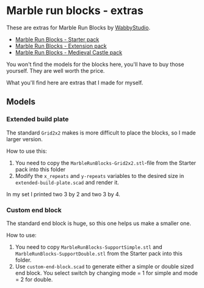 # Marble run blocks - extras

These are extras for Marble Run Blocks by [WabbyStudio](https://cults3d.com/en/users/WabbyStudio/3d-models).

* [Marble Run Blocks - Starter pack](https://cults3d.com/en/3d-model/game/marble-run-blocks-starter-pack)
* [Marble Run Blocks - Extension pack](https://cults3d.com/en/3d-model/game/marble-run-blocks-extension-pack)
* [Marble Run Blocks - Medieval Castle pack](https://cults3d.com/en/3d-model/game/marble-run-blocks-medieval-castle-pack)

You won't find the models for the blocks here, you'll have to buy those yourself. They are well worth the price.

What you'll find here are extras that I made for myself.

## Models

### Extended build plate

The standard `Grid2x2` makes is more difficult to place the blocks, so I made larger version.

How to use this:

1. You need to copy the `MarbleRunBlocks-Grid2x2.stl`-file from the Starter pack into this folder
2. Modify the `x_repeats` and `y-repeats` variables to the desired size in `extended-build-plate.scad` and render it.

In my set I printed two 3 by 2 and two 3 by 4.

### Custom end block

The standard end block is huge, so this one helps us make a smaller one.

How to use:

1. You need to copy `MarbleRunBlocks-SupportSimple.stl` and `MarbleRunBlocks-SupportDouble.stl` from the Starter pack into this folder.
2. Use `custom-end-block.scad` to generate either a simple or double sized end block. You select switch by changing mode = 1 for simple and mode = 2 for double.
